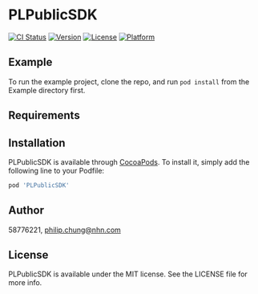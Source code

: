# PLPublicSDK

[![CI Status](https://img.shields.io/travis/58776221/PLPublicSDK.svg?style=flat)](https://travis-ci.org/58776221/PLPublicSDK)
[![Version](https://img.shields.io/cocoapods/v/PLPublicSDK.svg?style=flat)](https://cocoapods.org/pods/PLPublicSDK)
[![License](https://img.shields.io/cocoapods/l/PLPublicSDK.svg?style=flat)](https://cocoapods.org/pods/PLPublicSDK)
[![Platform](https://img.shields.io/cocoapods/p/PLPublicSDK.svg?style=flat)](https://cocoapods.org/pods/PLPublicSDK)

## Example

To run the example project, clone the repo, and run `pod install` from the Example directory first.

## Requirements

## Installation

PLPublicSDK is available through [CocoaPods](https://cocoapods.org). To install
it, simply add the following line to your Podfile:

```ruby
pod 'PLPublicSDK'
```

## Author

58776221, philip.chung@nhn.com

## License

PLPublicSDK is available under the MIT license. See the LICENSE file for more info.
